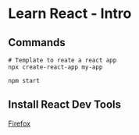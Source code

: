 # Learn React - Intro

## Commands

```
# Template to reate a react app
npx create-react-app my-app

npm start
```

## Install React Dev Tools

[Firefox](https://addons.mozilla.org/en-US/firefox/addon/react-devtools)
